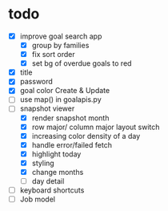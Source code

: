 # todo
- [x] improve goal search app
	- [x] group by families
	- [x] fix sort order
	- [x] set bg of overdue goals to red
- [x] title
- [x] password
- [x] goal color Create & Update
- [ ] use map() in goalapis.py
- [ ] snapshot viewer
    - [x] render snapshot month
    - [x] row major/ column major layout switch
    - [x] increasing color density of a day
    - [x] handle error/failed fetch
    - [x] highlight today
    - [x] styling
    - [x] change months
    - [ ] day detail
- [ ] keyboard shortcuts
- [ ] Job model
